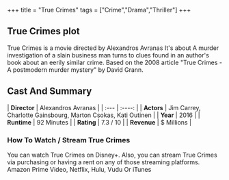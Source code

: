+++
title = "True Crimes"
tags = ["Crime","Drama","Thriller"]
+++
## True Crimes plot
True Crimes is a movie directed by Alexandros Avranas It's about A murder investigation of a slain business man turns to clues found in an author's book about an eerily similar crime. Based on the 2008 article "True Crimes - A postmodern murder mystery" by David Grann.
## Cast And Summary
| **Director**      | Alexandros Avranas |
    | :---        |    :----:   |
    |  **Actors** | Jim Carrey, Charlotte Gainsbourg, Marton Csokas, Kati Outinen |
    | **Year**   | 2016    |
    |  **Runtime** | 92 Minutes |
    |  **Rating** | 7.3 / 10 | 
    |  **Revenue** | $ Millions |
### How To Watch / Stream True Crimes
You can watch True Crimes on Disney+.
Also, you can stream True Crimes via purchasing or having a rent on any of those streaming platforms.
Amazon Prime Video, Netflix, Hulu, Vudu Or iTunes